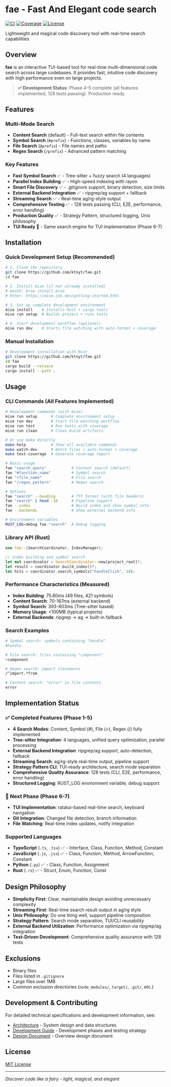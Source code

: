 # fae - Fast And Elegant code search

[![CI](https://github.com/ktnyt/fae/workflows/CI/badge.svg)](https://github.com/ktnyt/fae/actions)
[![Coverage](https://codecov.io/gh/ktnyt/fae/branch/main/graph/badge.svg)](https://codecov.io/gh/ktnyt/fae)
[![License](https://img.shields.io/badge/license-MIT-blue.svg)](LICENSE)

Lightweight and magical code discovery tool with real-time search capabilities

## Overview

**fae** is an interactive TUI-based tool for real-time multi-dimensional code search across large codebases. It provides fast, intuitive code discovery with high performance even on large projects.

> **✅ Development Status**: Phase 4-5 complete (all features implemented, 128 tests passing). Production ready.

## Features

### Multi-Mode Search

- **Content Search** (default) - Full-text search within file contents
- **Symbol Search** (`#prefix`) - Functions, classes, variables by name
- **File Search** (`@prefix`) - File names and paths
- **Regex Search** (`/prefix`) - Advanced pattern matching

### Key Features

- **Fast Symbol Search** ✅ - Tree-sitter + fuzzy search (4 languages)
- **Parallel Index Building** ✅ - High-speed indexing with rayon
- **Smart File Discovery** ✅ - .gitignore support, binary detection, size limits
- **External Backend Integration** ✅ - ripgrep/ag support + fallback
- **Streaming Search** ✅ - Real-time ag/rg-style output
- **Comprehensive Testing** ✅ - 128 tests passing (CLI, E2E, performance, error handling)
- **Production Quality** ✅ - Strategy Pattern, structured logging, Unix philosophy
- **TUI Ready** 🔄 - Same search engine for TUI implementation (Phase 6-7)

## Installation

### Quick Development Setup (Recommended)

```bash
# 1. Clone the repository
git clone https://github.com/ktnyt/fae.git
cd fae

# 2. Install mise (if not already installed)
# macOS: brew install mise
# Other: https://mise.jdx.dev/getting-started.html

# 3. Set up complete development environment
mise install    # Installs Rust + cargo tools
mise run setup  # Builds project + runs tests

# 4. Start development workflow (optional)
mise run dev    # Starts file watching with auto-format + coverage
```

### Manual Installation

```bash
# Development installation with Rust
git clone https://github.com/ktnyt/fae.git
cd fae
cargo build --release
cargo install --path .
```

## Usage

### CLI Commands (All Features Implemented)

```bash
# Development commands (with mise)
mise run setup      # Complete environment setup
mise run dev        # Start file watching workflow
mise run test       # Run tests with coverage
mise run clean      # Clean build artifacts

# Or use make directly
make help           # Show all available commands
make watch-dev      # Watch files + auto-format + coverage
make test-coverage  # Generate coverage report

# Basic usage
fae "search_query"           # Content search (default)
fae "#function_name"         # Symbol search
fae ">file_name"             # File search
fae "/regex_pattern"         # Regex search

# Options
fae "search" --heading       # TTY format (with file headers)
fae "search" | head -10      # Pipeline support
fae --index                  # Build index and show symbol info
fae --backends               # Show external backend info

# Environment variables
RUST_LOG=debug fae "search"  # Debug logging
```

### Library API (Rust)

```rust
use fae::{SearchCoordinator, IndexManager};

// Index building and symbol search
let mut coordinator = SearchCoordinator::new(project_root)?;
let result = coordinator.build_index()?;
let hits = coordinator.search_symbols("handleClick", 10);
```

### Performance Characteristics (Measured)

- **Index Building**: 75.60ms (49 files, 421 symbols)
- **Content Search**: 70-167ms (external backend)
- **Symbol Search**: 393-603ms (Tree-sitter based)
- **Memory Usage**: <100MB (typical projects)
- **External Backends**: ripgrep → ag → built-in fallback

### Search Examples

```bash
# Symbol search: symbols containing "handle"
#handle

# File search: files containing "component"
>component

# Regex search: import statements
/^import.*from

# Content search: "error" in file contents
error
```

## Implementation Status

### ✅ Completed Features (Phase 1-5)

- **4 Search Modes**: Content, Symbol (#), File (>), Regex (/) fully implemented
- **Tree-sitter Integration**: 4 languages, unified query optimization, parallel processing
- **External Backend Integration**: ripgrep/ag support, auto-detection, fallback
- **Streaming Search**: ag/rg-style real-time output, pipeline support
- **Strategy Pattern CLI**: TUI-ready architecture, search mode separation
- **Comprehensive Quality Assurance**: 128 tests (CLI, E2E, performance, error handling)
- **Structured Logging**: RUST_LOG environment variable, debug support

### 🔄 Next Phase (Phase 6-7)

- **TUI Implementation**: ratatui-based real-time search, keyboard navigation
- **Git Integration**: Changed file detection, branch information
- **File Watching**: Real-time index updates, notify integration

### Supported Languages

- **TypeScript** (`.ts`, `.tsx`) ✅ - Interface, Class, Function, Method, Constant
- **JavaScript** (`.js`, `.jsx`) ✅ - Class, Function, Method, ArrowFunction, Constant
- **Python** (`.py`) ✅ - Class, Function, Assignment
- **Rust** (`.rs`) ✅ - Struct, Enum, Function, Const

## Design Philosophy

- **Simplicity First**: Clear, maintainable design avoiding unnecessary complexity
- **Streaming First**: Real-time search result output in ag/rg style
- **Unix Philosophy**: Do one thing well, support pipeline composition
- **Strategy Pattern**: Search mode separation, TUI/CLI reusability
- **External Backend Utilization**: Performance optimization via ripgrep/ag integration
- **Test-Driven Development**: Comprehensive quality assurance with 128 tests

## Exclusions

- Binary files
- Files listed in `.gitignore`
- Large files over 1MB
- Common exclusion directories (`node_modules/`, `target/`, `.git/`, etc.)

## Development & Contributing

For detailed technical specifications and development information, see:

- [Architecture](./docs/ARCHITECTURE.md) - System design and data structures
- [Development Guide](./docs/DEVELOPMENT.md) - Development phases and testing strategy
- [Design Document](./docs/DESIGN.md) - Overview design document

## License

[MIT License](./LICENSE)

---

_Discover code like a fairy - light, magical, and elegant_
